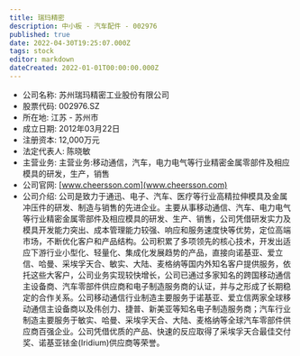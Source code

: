 ```yaml
---
title: 瑞玛精密
description: 中小板 - 汽车配件 - 002976
published: true
date: 2022-04-30T19:25:07.000Z
tags: stock
editor: markdown
dateCreated: 2022-01-01T00:00:00.000Z
---
```


- 公司名称: 苏州瑞玛精密工业股份有限公司
- 股票代码: 002976.SZ
- 所在地: 江苏 - 苏州市
- 成立日期: 2012年03月22日
- 注册资本: 12,000万元
- 法定代表人: 陈晓敏
- 主营业务: 主营业务:移动通信，汽车，电力电气等行业精密金属零部件及相应模具的研发，生产，销售
- 公司官网: [www.cheersson.com](www.cheersson.com)
- 公司介绍: 公司是致力于通迅、电子、汽车、医疗等行业高精拉伸模具及金属冲压件的研发、制造与销售的先进企业。主要从事移动通信、汽车、电力电气等行业精密金属零部件及相应模具的研发、生产、销售，公司凭借研发实力及模具开发能力突出、成本管理能力较强、响应和服务速度快等优势，定位高端市场，不断优化客户和产品结构。公司积累了多项领先的核心技术，开发出适应下游行业小型化、轻量化、集成化发展趋势的产品，直接向诺基亚、爱立信、哈曼、采埃孚天合、敏实、大陆、麦格纳等国内外知名客户提供服务，依托这些大客户，公司业务实现较快增长，公司已通过多家知名的跨国移动通信主设备商、汽车零部件供应商和电子制造服务商的认证，并与之形成了长期稳定的合作关系。公司移动通信行业制造主要服务于诺基亚、爱立信两家全球移动通信主设备商以及伟创力、捷普、新美亚等知名电子制造服务商；汽车行业制造主要服务于敏实、哈曼、采埃孚天合、大陆、麦格纳等全球汽车零部件供应商百强企业。公司凭借优质的产品、快速的反应取得了采埃孚天合最佳交付奖、诺基亚铱金(Iridium)供应商等荣誉。


